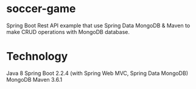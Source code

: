 # soccer-game

Spring Boot Rest API example that use Spring Data MongoDB & Maven to make CRUD operations with MongoDB database.

#  Technology
Java 8
Spring Boot 2.2.4 (with Spring Web MVC, Spring Data MongoDB)
MongoDB
Maven 3.6.1
